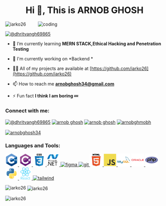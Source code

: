 <h1 align="center">Hi 👋, This is ARNOB GHOSH</h1>

<img align="right" alt="coding" width="400" src="https://media1.tenor.com/m/C9qukZqPPS4AAAAC/coding-typing.gif">
<p align="left"> <img src="https://komarev.com/ghpvc/?username=iarko26&label=Profile%20views&color=0e75b6&style=flat" alt="iarko26" /> </p>

<p align="left"> <a href="https://twitter.com/@dhritvangh69865" target="blank"><img src="https://img.shields.io/twitter/follow/@dhritvangh69865?logo=twitter&style=for-the-badge" alt="@dhritvangh69865" /></a> </p>

- 🌱 I’m currently learning **MERN STACK,Ethical Hacking and Penetration Testing**

- 🤝 I'm currently working on *Backend *

- 👨‍💻 All of my projects are available at [https://github.com/iarko26](https://github.com/iarko26)

- 📫 How to reach me **arnobghosh34@gmail.com**

- ⚡ Fun fact **I think I am boring 💤**

<h3 align="left">Connect with me:</h3>
<p align="left">
<a href="https://twitter.com/@dhritvangh69865" target="blank"><img align="center" src="https://raw.githubusercontent.com/rahuldkjain/github-profile-readme-generator/master/src/images/icons/Social/twitter.svg" alt="@dhritvangh69865" height="30" width="40" /></a>
<a href="https://linkedin.com/in/arnob ghosh" target="blank"><img align="center" src="https://raw.githubusercontent.com/rahuldkjain/github-profile-readme-generator/master/src/images/icons/Social/linked-in-alt.svg" alt="arnob ghosh" height="30" width="40" /></a>
<a href="https://fb.com/arnob ghosh" target="blank"><img align="center" src="https://raw.githubusercontent.com/rahuldkjain/github-profile-readme-generator/master/src/images/icons/Social/facebook.svg" alt="arnob ghosh" height="30" width="40" /></a>
<a href="https://auth.geeksforgeeks.org/user/arnobghmobh" target="blank"><img align="center" src="https://raw.githubusercontent.com/rahuldkjain/github-profile-readme-generator/master/src/images/icons/Social/geeks-for-geeks.svg" alt="arnobghmobh" height="30" width="40" /></a>

<a href="https://www.leetcode.com/arnobghosh34" target="blank"><img align="center" src="https://raw.githubusercontent.com/rahuldkjain/github-profile-readme-generator/master/src/images/icons/Social/leet-code.svg" alt="arnobghosh34" height="30" width="40" /></a>
</p>

<h3 align="left">Languages and Tools:</h3>
<p align="left">  <a href="https://www.w3schools.com/cpp/" target="_blank" rel="noreferrer"> <img src="https://raw.githubusercontent.com/devicons/devicon/master/icons/cplusplus/cplusplus-original.svg" alt="cplusplus" width="40" height="40"/> </a> <a href="https://www.w3schools.com/cs/" target="_blank" rel="noreferrer"> <img src="https://raw.githubusercontent.com/devicons/devicon/master/icons/csharp/csharp-original.svg" alt="csharp" width="40" height="40"/> </a> <a href="https://www.w3schools.com/css/" target="_blank" rel="noreferrer"> <img src="https://raw.githubusercontent.com/devicons/devicon/master/icons/css3/css3-original-wordmark.svg" alt="css3" width="40" height="40"/> </a> <a href="https://dotnet.microsoft.com/" target="_blank" rel="noreferrer"> <img src="https://raw.githubusercontent.com/devicons/devicon/master/icons/dot-net/dot-net-original-wordmark.svg" alt="dotnet" width="40" height="40"/> </a> <a href="https://www.figma.com/" target="_blank" rel="noreferrer"> <img src="https://www.vectorlogo.zone/logos/figma/figma-icon.svg" alt="figma" width="40" height="40"/> </a> <a href="https://git-scm.com/" target="_blank" rel="noreferrer"> <img src="https://www.vectorlogo.zone/logos/git-scm/git-scm-icon.svg" alt="git" width="40" height="40"/> </a> <a href="https://www.w3.org/html/" target="_blank" rel="noreferrer"> <img src="https://raw.githubusercontent.com/devicons/devicon/master/icons/html5/html5-original-wordmark.svg" alt="html5" width="40" height="40"/> </a> <a href="https://developer.mozilla.org/en-US/docs/Web/JavaScript" target="_blank" rel="noreferrer"> <img src="https://raw.githubusercontent.com/devicons/devicon/master/icons/javascript/javascript-original.svg" alt="javascript" width="40" height="40"/> </a> <a href="https://www.mysql.com/" target="_blank" rel="noreferrer"> <img src="https://raw.githubusercontent.com/devicons/devicon/master/icons/mysql/mysql-original-wordmark.svg" alt="mysql" width="40" height="40"/> </a> <a href="https://www.oracle.com/" target="_blank" rel="noreferrer"> <img src="https://raw.githubusercontent.com/devicons/devicon/master/icons/oracle/oracle-original.svg" alt="oracle" width="40" height="40"/> </a> <a href="https://www.php.net" target="_blank" rel="noreferrer"> <img src="https://raw.githubusercontent.com/devicons/devicon/master/icons/php/php-original.svg" alt="php" width="40" height="40"/> </a> <a href="https://www.python.org" target="_blank" rel="noreferrer"> <img src="https://raw.githubusercontent.com/devicons/devicon/master/icons/python/python-original.svg" alt="python" width="40" height="40"/> </a> <a href="https://reactjs.org/" target="_blank" rel="noreferrer"> <img src="https://raw.githubusercontent.com/devicons/devicon/master/icons/react/react-original-wordmark.svg" alt="react" width="40" height="40"/> </a> <a href="https://tailwindcss.com/" target="_blank" rel="noreferrer"> <img src="https://www.vectorlogo.zone/logos/tailwindcss/tailwindcss-icon.svg" alt="tailwind" width="40" height="40"/> </a> </p>

<p><img align="left" src="https://github-readme-stats.vercel.app/api/top-langs?username=iarko26&show_icons=true&locale=en&layout=compact" alt="iarko26" /></p>

<p>&nbsp;<img align="center" src="https://github-readme-stats.vercel.app/api?username=iarko26&show_icons=true&locale=en" alt="iarko26" /></p>

<p><img align="center" src="https://github-readme-streak-stats.herokuapp.com/?user=iarko26&" alt="iarko26" /></p>

